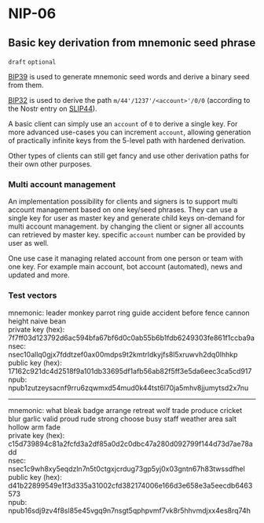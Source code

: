 NIP-06
======

Basic key derivation from mnemonic seed phrase
----------------------------------------------

`draft` `optional`

[BIP39](https://bips.xyz/39) is used to generate mnemonic seed words and derive a binary seed from them.

[BIP32](https://bips.xyz/32) is used to derive the path `m/44'/1237'/<account>'/0/0` (according to the Nostr entry on [SLIP44](https://github.com/satoshilabs/slips/blob/master/slip-0044.md)).

A basic client can simply use an `account` of `0` to derive a single key. For more advanced use-cases you can increment `account`, allowing generation of practically infinite keys from the 5-level path with hardened derivation.

Other types of clients can still get fancy and use other derivation paths for their own other purposes.

### Multi account management

An implementation possibility for clients and signers is to support multi account management based on one key/seed phrases. They can use a single key for user as master key and generate child keys on-demand for multi account management. by changing the client or signer all accounts can retrieved by master key. specific `account` number can be provided by user as well.

One use case it managing related account from one person or team with one key. For example main account, bot account (automated), news and updated and more.

### Test vectors

mnemonic: leader monkey parrot ring guide accident before fence cannon height naive bean\
private key (hex): 7f7ff03d123792d6ac594bfa67bf6d0c0ab55b6b1fdb6249303fe861f1ccba9a\
nsec: nsec10allq0gjx7fddtzef0ax00mdps9t2kmtrldkyjfs8l5xruwvh2dq0lhhkp\
public key (hex): 17162c921dc4d2518f9a101db33695df1afb56ab82f5ff3e5da6eec3ca5cd917\
npub: npub1zutzeysacnf9rru6zqwmxd54mud0k44tst6l70ja5mhv8jjumytsd2x7nu

---

mnemonic: what bleak badge arrange retreat wolf trade produce cricket blur garlic valid proud rude strong choose busy staff weather area salt hollow arm fade\
private key (hex): c15d739894c81a2fcfd3a2df85a0d2c0dbc47a280d092799f144d73d7ae78add\
nsec: nsec1c9wh8xy5eqdzln7n5t0ctgxjcrdug73gp5yj0x03gntn67h83twssdfhel\
public key (hex): d41b22899549e1f3d335a31002cfd382174006e166d3e658e3a5eecdb6463573\
npub: npub16sdj9zv4f8sl85e45vgq9n7nsgt5qphpvmf7vk8r5hhvmdjxx4es8rq74h
